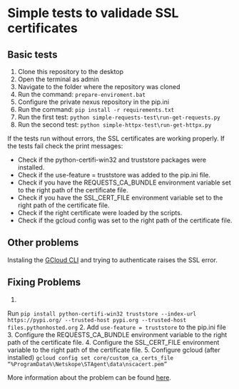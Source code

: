 # Simple tests to validade SSL certificates

## Basic tests

1. Clone this repository to the desktop
2. Open the terminal as admin
3. Navigate to the folder where the repository was cloned
4. Run the command: `prepare-enviroment.bat`
5. Configure the private nexus repository in the pip.ini
6. Run the command: `pip install -r requirements.txt`
7. Run the first test: `python simple-requests-test\run-get-requests.py`
8. Run the second test: `python simple-httpx-test\run-get-httpx.py`

If the tests run without errors, the SSL certificates are working properly.
If the tests fail check the print messages:

- Check if the python-certifi-win32 and truststore packages were installed.
- Check if the use-feature = truststore was added to the pip.ini file.
- Check if you have the REQUESTS_CA_BUNDLE environment variable set to the right path of the certificate file.
- Check if you have the SSL_CERT_FILE environment variable set to the right path of the certificate file.
- Check if the right certificate were loaded by the scripts.
- Check if the gcloud config was set to the right path of the certificate file.

## Other problems

Instaling the [GCloud CLI](https://cloud.google.com/sdk/docs/install?hl=pt-br) and trying to authenticate raises the SSL
error.

## Fixing Problems

1.
Run `pip install python-certifi-win32 truststore --index-url https://pypi.org/ --trusted-host pypi.org --trusted-host files.pythonhosted.org`
2. Add `use-feature = truststore` to the pip.ini file
3. Configure the REQUESTS_CA_BUNDLE environment variable to the right path of the certificate file.
4. Configure the SSL_CERT_FILE environment variable to the right path of the certificate file.
5. Configure gcloud (after
   installed) `gcloud config set core/custom_ca_certs_file “%ProgramData%\Netskope\STAgent\data\nscacert.pem”`

More information about the problem can be
found [here](https://docs.netskope.com/en/netskope-help/data-security/netskope-secure-web-gateway/configuring-cli-based-tools-and-development-frameworks-to-work-with-netskope-ssl-interception/#configuring-cli-based-tools-and-development-frameworks-to-work-with-netskope-ssl-interception).